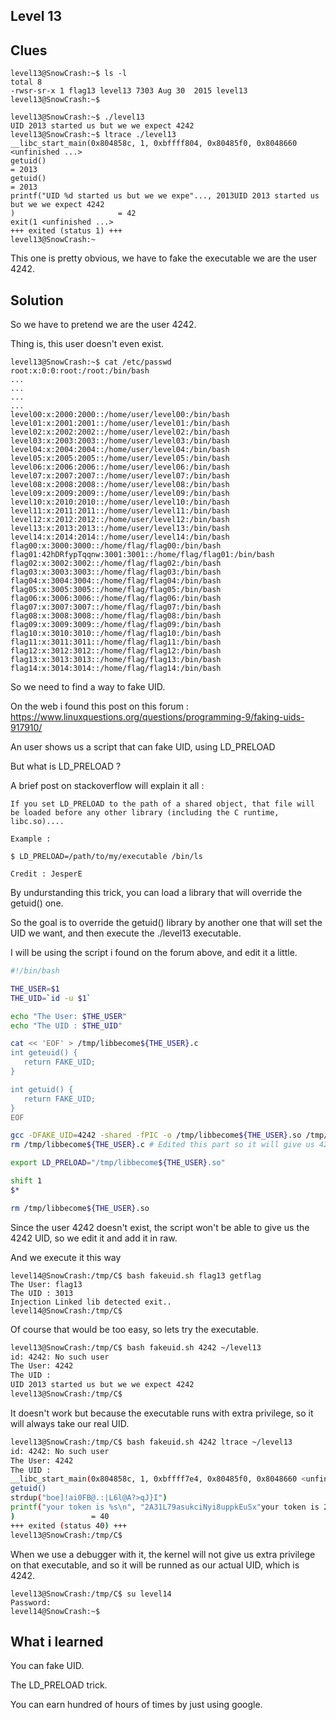 ## Level 13

## Clues

```
level13@SnowCrash:~$ ls -l
total 8
-rwsr-sr-x 1 flag13 level13 7303 Aug 30  2015 level13
level13@SnowCrash:~$
```


```
level13@SnowCrash:~$ ./level13
UID 2013 started us but we we expect 4242
level13@SnowCrash:~$ ltrace ./level13
__libc_start_main(0x804858c, 1, 0xbffff804, 0x80485f0, 0x8048660 <unfinished ...>
getuid()                                                                  = 2013
getuid()                                                                  = 2013
printf("UID %d started us but we we expe"..., 2013UID 2013 started us but we we expect 4242
)                       = 42
exit(1 <unfinished ...>
+++ exited (status 1) +++
level13@SnowCrash:~
```

This one is pretty obvious, we have to fake the executable we are the user 4242.


## Solution

So we have to pretend we are the user 4242.

Thing is, this user doesn't even exist.

```
level13@SnowCrash:~$ cat /etc/passwd
root:x:0:0:root:/root:/bin/bash
...
...
...
...
level00:x:2000:2000::/home/user/level00:/bin/bash
level01:x:2001:2001::/home/user/level01:/bin/bash
level02:x:2002:2002::/home/user/level02:/bin/bash
level03:x:2003:2003::/home/user/level03:/bin/bash
level04:x:2004:2004::/home/user/level04:/bin/bash
level05:x:2005:2005::/home/user/level05:/bin/bash
level06:x:2006:2006::/home/user/level06:/bin/bash
level07:x:2007:2007::/home/user/level07:/bin/bash
level08:x:2008:2008::/home/user/level08:/bin/bash
level09:x:2009:2009::/home/user/level09:/bin/bash
level10:x:2010:2010::/home/user/level10:/bin/bash
level11:x:2011:2011::/home/user/level11:/bin/bash
level12:x:2012:2012::/home/user/level12:/bin/bash
level13:x:2013:2013::/home/user/level13:/bin/bash
level14:x:2014:2014::/home/user/level14:/bin/bash
flag00:x:3000:3000::/home/flag/flag00:/bin/bash
flag01:42hDRfypTqqnw:3001:3001::/home/flag/flag01:/bin/bash
flag02:x:3002:3002::/home/flag/flag02:/bin/bash
flag03:x:3003:3003::/home/flag/flag03:/bin/bash
flag04:x:3004:3004::/home/flag/flag04:/bin/bash
flag05:x:3005:3005::/home/flag/flag05:/bin/bash
flag06:x:3006:3006::/home/flag/flag06:/bin/bash
flag07:x:3007:3007::/home/flag/flag07:/bin/bash
flag08:x:3008:3008::/home/flag/flag08:/bin/bash
flag09:x:3009:3009::/home/flag/flag09:/bin/bash
flag10:x:3010:3010::/home/flag/flag10:/bin/bash
flag11:x:3011:3011::/home/flag/flag11:/bin/bash
flag12:x:3012:3012::/home/flag/flag12:/bin/bash
flag13:x:3013:3013::/home/flag/flag13:/bin/bash
flag14:x:3014:3014::/home/flag/flag14:/bin/bash
```

So we need to find a way to fake UID.

On the web i found this post on this forum : https://www.linuxquestions.org/questions/programming-9/faking-uids-917910/


An user shows us a script that can fake UID, using LD_PRELOAD

But what is LD_PRELOAD ?

A brief post on stackoverflow will explain it all :


```
If you set LD_PRELOAD to the path of a shared object, that file will be loaded before any other library (including the C runtime, libc.so)....

Example :

$ LD_PRELOAD=/path/to/my/executable /bin/ls

Credit : JesperE
```

By undurstanding this trick, you can load a library that will override the getuid() one.

So the goal is to override the getuid() library by another one that will set the UID we want, and then execute the ./level13 executable.


I will be using the script i found on the forum above, and edit it a little.

```sh
#!/bin/bash

THE_USER=$1
THE_UID=`id -u $1`

echo "The User: $THE_USER"
echo "The UID : $THE_UID"

cat << 'EOF' > /tmp/libbecome${THE_USER}.c
int geteuid() {
   return FAKE_UID;
}

int getuid() {
   return FAKE_UID;
}
EOF

gcc -DFAKE_UID=4242 -shared -fPIC -o /tmp/libbecome${THE_USER}.so /tmp/libbecome${THE_USER}.c 
rm /tmp/libbecome${THE_USER}.c # Edited this part so it will give us 4242

export LD_PRELOAD="/tmp/libbecome${THE_USER}.so"

shift 1
$*

rm /tmp/libbecome${THE_USER}.so
```

Since the user 4242 doesn't exist, the script won't be able to give us the 4242 UID, so we edit it and add it in raw.

And we execute it this way

```
level14@SnowCrash:/tmp/C$ bash fakeuid.sh flag13 getflag
The User: flag13
The UID : 3013
Injection Linked lib detected exit..
level14@SnowCrash:/tmp/C$
```

Of course that would be too easy, so lets try the executable.


```sh
level13@SnowCrash:/tmp/C$ bash fakeuid.sh 4242 ~/level13
id: 4242: No such user
The User: 4242
The UID :
UID 2013 started us but we we expect 4242
level13@SnowCrash:/tmp/C$
```

It doesn't work but because the executable runs with extra privilege, so it will always take our real UID.

```sh
level13@SnowCrash:/tmp/C$ bash fakeuid.sh 4242 ltrace ~/level13
id: 4242: No such user
The User: 4242
The UID :
__libc_start_main(0x804858c, 1, 0xbffff7e4, 0x80485f0, 0x8048660 <unfinished ...>
getuid()                                                                  = 4242
strdup("boe]!ai0FB@.:|L6l@A?>qJ}I")                                       = 0x0804b008
printf("your token is %s\n", "2A31L79asukciNyi8uppkEuSx"your token is 2A31L79asukciNyi8uppkEuSx
)                 = 40
+++ exited (status 40) +++
level13@SnowCrash:/tmp/C$
```

When we use a debugger with it, the kernel will not give us extra privilege on that executable, and so it will be runned as our actual UID, which is 4242.

```
level13@SnowCrash:/tmp/C$ su level14
Password:
level14@SnowCrash:~$
```


## What i learned

You can fake UID.

The LD_PRELOAD trick.

You can earn hundred of hours of times by just using google.


